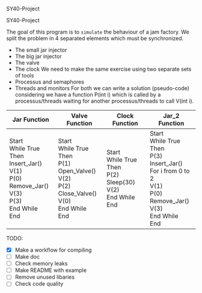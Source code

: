 SY40-Project

SY40-Project

The goal of this program is to `simulate` the behaviour of a jam factory. We split the problem in 4 separated elements which must be synchronized.
-	The small jar injector
-	The big jar injector
-	The valve
-	The clock
We need to make the same exercise using two separate sets of tools
-	Processus and semaphores
-	Threads and monitors
For both we can write a solution (pseudo-code) considering we have a function P(int i) which is called by a processus/threads waiting for another processus/threads to call V(int i).

| Jar Function                                                                                                                         | Valve Function                                                                                                                        | Clock Function                                                                        | Jar_2 Function                                                                                                                                                        |
|--------------------------------------------------------------------------------------------------------------------------------------|---------------------------------------------------------------------------------------------------------------------------------------|---------------------------------------------------------------------------------------|-----------------------------------------------------------------------------------------------------------------------------------------------------------------------|
| Start<br>While True Then<br>    Insert_Jar()<br>    V(1)<br>    P(0)<br>    Remove_Jar()<br>    V(3)<br>    P(3)<br>End While<br>End | Start<br>While True Then<br>    P(1)<br>    Open_Valve()<br>    V(2)<br>    P(2)<br>    Close_Valve()<br>    V(0)<br>End While<br>End | Start<br>While True Then<br>    P(2)<br>    Sleep(30)<br>    V(2)<br>End While<br>End | Start<br>While True Then<br>    P(3)<br>    Insert_Jar()<br>    For i from 0 to 2<br>        V(1)<br>        P(0)<br>    Remove_Jar()<br>    V(3)<br>End While<br>End |

TODO:
- [x] Make a workflow for compiling
- [ ] Make doc
- [ ] Check memory leaks
- [ ] Make README with example 
- [ ] Remove unused libaries
- [ ] Check code quality

